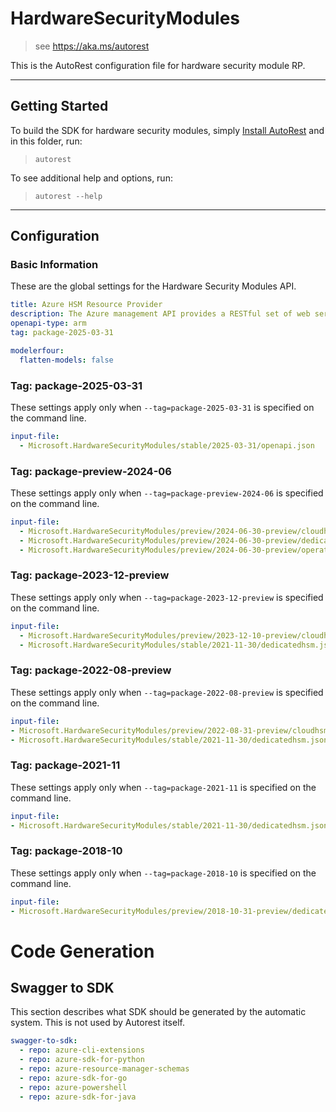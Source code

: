 # HardwareSecurityModules

> see https://aka.ms/autorest

This is the AutoRest configuration file for hardware security module RP.

---

## Getting Started

To build the SDK for hardware security modules, simply [Install AutoRest](https://aka.ms/autorest/install) and in this folder, run:

> `autorest`

To see additional help and options, run:

> `autorest --help`

---

## Configuration

### Basic Information

These are the global settings for the Hardware Security Modules API.

``` yaml
title: Azure HSM Resource Provider
description: The Azure management API provides a RESTful set of web services that interact with Azure HSM RP.
openapi-type: arm
tag: package-2025-03-31
```

``` yaml !$(typescript)
modelerfour:
  flatten-models: false
```

### Tag: package-2025-03-31

These settings apply only when `--tag=package-2025-03-31` is specified on the command line.

```yaml $(tag) == 'package-2025-03-31'
input-file:
  - Microsoft.HardwareSecurityModules/stable/2025-03-31/openapi.json
```

### Tag: package-preview-2024-06

These settings apply only when `--tag=package-preview-2024-06` is specified on the command line.

```yaml $(tag) == 'package-preview-2024-06'
input-file:
  - Microsoft.HardwareSecurityModules/preview/2024-06-30-preview/cloudhsm.json
  - Microsoft.HardwareSecurityModules/preview/2024-06-30-preview/dedicatedhsm.json
  - Microsoft.HardwareSecurityModules/preview/2024-06-30-preview/operations.json
```

### Tag: package-2023-12-preview

These settings apply only when `--tag=package-2023-12-preview` is specified on the command line.

```yaml $(tag) == 'package-2023-12-preview'
input-file:
  - Microsoft.HardwareSecurityModules/preview/2023-12-10-preview/cloudhsm.json
  - Microsoft.HardwareSecurityModules/stable/2021-11-30/dedicatedhsm.json
```

### Tag: package-2022-08-preview

These settings apply only when `--tag=package-2022-08-preview` is specified on the command line.

``` yaml $(tag) == 'package-2022-08-preview'
input-file:
- Microsoft.HardwareSecurityModules/preview/2022-08-31-preview/cloudhsm.json
- Microsoft.HardwareSecurityModules/stable/2021-11-30/dedicatedhsm.json
```

### Tag: package-2021-11

These settings apply only when `--tag=package-2021-11` is specified on the command line.

``` yaml $(tag) == 'package-2021-11'
input-file:
- Microsoft.HardwareSecurityModules/stable/2021-11-30/dedicatedhsm.json
```

### Tag: package-2018-10

These settings apply only when `--tag=package-2018-10` is specified on the command line.

``` yaml $(tag) == 'package-2018-10'
input-file:
- Microsoft.HardwareSecurityModules/preview/2018-10-31-preview/dedicatedhsm.json
```

# Code Generation

## Swagger to SDK

This section describes what SDK should be generated by the automatic system.
This is not used by Autorest itself.

``` yaml $(swagger-to-sdk)
swagger-to-sdk:
  - repo: azure-cli-extensions
  - repo: azure-sdk-for-python
  - repo: azure-resource-manager-schemas
  - repo: azure-sdk-for-go
  - repo: azure-powershell
  - repo: azure-sdk-for-java
```

